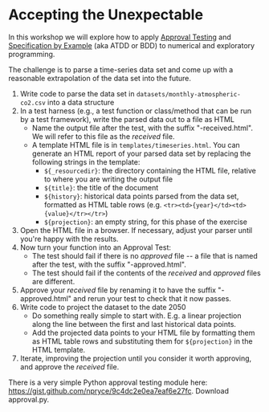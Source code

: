 Accepting the Unexpectable
==========================

In this workshop we will explore how to apply [Approval Testing] and [Specification by Example] (aka ATDD or BDD) to numerical and exploratory programming. 

The challenge is to parse a time-series data set and come up with a reasonable extrapolation of the data set into the future.

1. Write code to parse the data set in `datasets/monthly-atmospheric-co2.csv` into a data structure
2. In a test harness (e.g., a test function or class/method that can be run by a test framework), write the parsed data out to a file as HTML
    * Name the output file after the test, with the suffix "-received.html".  We will refer to this file as the _received_ file.
    * A template HTML file is in `templates/timeseries.html`.  You can generate an HTML report of your parsed data set by replacing the following strings in the template:
        * `${_resourcedir}`: the directory containing the HTML file, relative to where you are writing the output file
        * `${title}`: the title of the document
        * `${history}`: historical data points parsed from the data set, formatted as HTML table rows (e.g. `<tr><td>{year}</td><td>{value}</tr></tr>`)
        * `${projection}`: an empty string, for this phase of the exercise
2. Open the HTML file in a browser.  If necessary, adjust your parser until you're happy with the results.
3. Now turn your function into an Approval Test:
    * The test should fail if there is no _approved_ file -- a file that is named after the test, with the suffix "-approved.html".
    * The test should fail if the contents of the _received_ and _approved_ files are different.
4. Approve your _received_ file by renaming it to have the suffix "-approved.html" and rerun your test to check that it now passes.
5. Write code to project the dataset to the date 2050
    * Do something really simple to start with. E.g. a linear projection along the line between the first and last historical data points.
    * Add the projected data points to your HTML file by formatting them as HTML table rows and substituting them for `${projection}` in the HTML template.
6. Iterate, improving the projection until you consider it worth approving, and approve the _received_ file.

 

There is a very simple Python approval testing module here: https://gist.github.com/npryce/9c4dc2e0ea7eaf6e27fc. Download approval.py.



[Specification by Example]: http://en.wikipedia.org/wiki/Specification_by_example
[Approval Testing]: http://approvaltests.com
